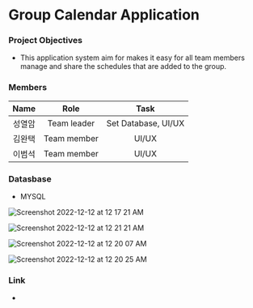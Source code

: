 # Group Calendar Application
### Project Objectives

- This application system aim for makes it easy for all team members</br>
manage and share the schedules that are added to the group.

### Members

| Name | Role | Task |
| :---: | :---: | :---: |
| 성열암 | Team leader | Set Database, UI/UX |
| 김완택 | Team member | UI/UX |
| 이범석 | Team member | UI/UX |

### **Datasbase**

- MYSQL

![Screenshot 2022-12-12 at 12 17 21 AM](https://user-images.githubusercontent.com/56868605/206912045-dc21c9ad-c8fb-497a-b447-c7ef0e753d18.png)

![Screenshot 2022-12-12 at 12 21 21 AM](https://user-images.githubusercontent.com/56868605/206912260-ab72abb0-2ca5-4b01-a51d-a02744338596.png)

![Screenshot 2022-12-12 at 12 20 07 AM](https://user-images.githubusercontent.com/56868605/206912197-f81f4a44-7237-45c7-a840-c50cf6d92e42.png)

![Screenshot 2022-12-12 at 12 20 25 AM](https://user-images.githubusercontent.com/56868605/206912216-20106f35-d20e-4631-b8df-64d8e6b6364c.png)



### Link
- 
